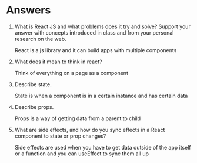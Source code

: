 # Answers

1. What is React JS and what problems does it try and solve? Support your answer with concepts introduced in class and from your personal research on the web.

    React is a js library and it can build apps with multiple components

1. What does it mean to think in react?

    Think of everything on a page as a component

1. Describe state.

    State is when a component is in a certain instance and has certain data

1. Describe props.

    Props is a way of getting data from a parent to child 

1. What are side effects, and how do you sync effects in a React component to state or prop changes?

    Side effects are used when you have to get data outside of the app itself or a function and you can useEffect to sync them all up